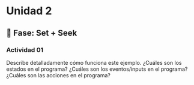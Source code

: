 # Unidad 2

## 🔎 Fase: Set + Seek

### Actividad 01
Describe detalladamente cómo funciona este ejemplo.
¿Cuáles son los estados en el programa?
¿Cuáles son los eventos/inputs en el programa?
¿Cuáles son las acciones en el programa?

